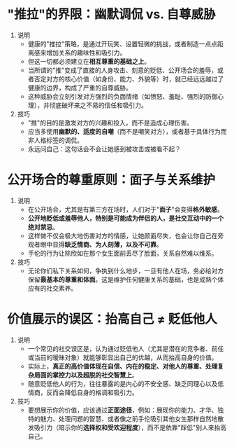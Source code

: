 # "推拉"的界限：幽默调侃 vs. 自尊威胁
1. 说明
   - 健康的"推拉"策略，是通过开玩笑、设置轻微的挑战，或者制造一点点距离感来增加关系的趣味性和吸引力。
   - 但这一切都必须建立在**相互尊重的基础之上**。
   - 当所谓的"推"变成了直接的人身攻击、刻意的贬低、公开场合的羞辱，或者否定对方的核心价值（如身份、能力、外貌等）时，就已经远远越过了健康的边界，构成了严重的自尊威胁。
   - 这种威胁会立刻引发对方强烈的负面情绪（如愤怒、羞耻、强烈的防御心理），并彻底破坏来之不易的信任和吸引力。
2. 技巧
   - "推"的目的是激发对方的兴趣和投入，而不是造成心理伤害。
   - 应当多使用**幽默的、适度的自嘲**（而不是嘲笑对方），或者基于具体行为而非人格标签的调侃。
   - 永远问自己：这句话会不会让她感到被攻击或被看不起？

# 公开场合的尊重原则：面子与关系维护
1. 说明
   - 在公开场合，尤其是有第三方在场时，人们对于"**面子**"会变得**格外敏感**。
   - **公开地贬低或羞辱他人，特别是可能成为伴侣的人，是社交互动中的一个绝对禁忌**。
   - 这样做不仅会极大地伤害对方的情感，让她颜面尽失，也会让你自己在旁观者眼中显得**缺乏情商、为人刻薄，以及不可靠**。
   - 手伦的行为让除欣如在那个女生面前丢尽了脸面，关系自然难以维系。
2. 技巧
   - 无论你们私下关系如何，争执到什么地步，一旦有他人在场，务必给对方保留**最基本的尊重和体面**。这是维护任何健康关系的基础，也是成熟个体应有的社交素养。

# 价值展示的误区：抬高自己 ≠ 贬低他人
1. 说明
   - 一个常见的社交误区是，认为通过贬低他人（尤其是潜在的竞争者、前任或当前的暧昧对象）就能够彰显出自己的优越，从而抬高自身的价值。
   - 实际上，**真正的高价值体现在自信、内在的稳定、对他人的尊重、处理复杂局面的掌控力以及超脱的社交智慧上**。
   - 随意贬低他人的行为，往往暴露的是内心的不安全感、缺乏同理心以及低情商，反而会降低自身的格调和吸引力。
2. 技巧
   - 要想展示你的价值，应该通过**正面途径**，例如：展现你的能力、才华、独特的魅力、处理问题的智慧、或者像之前手伦吸引其他女生那样自然地散发吸引力（暗示你的**选择权和受欢迎程度**），而不是依靠"踩低"别人来抬高自己。 